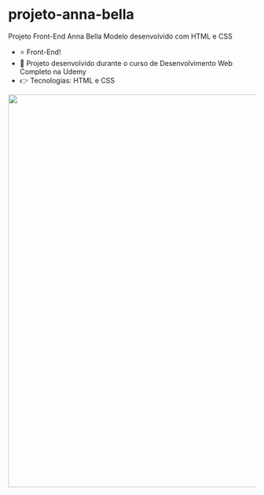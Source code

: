 # projeto-anna-bella
Projeto Front-End Anna Bella Modelo desenvolvido com HTML e CSS

 - ⭐ Front-End!
 - 🚀 Projeto desenvolvido durante o curso de Desenvolvimento Web Completo na Udemy
 - 👉 Tecnologias: HTML e CSS

<img src="https://user-images.githubusercontent.com/84985099/165845516-bfa42131-484a-47da-af9e-2b657a6136b4.png" width="800px">